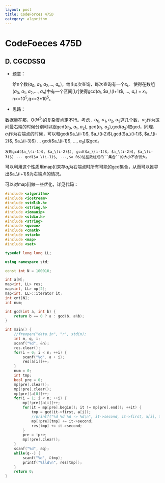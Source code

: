 ```yaml
---
layout: post
title: CodeForces 475D
category: algorithm
---
```


# CodeFoeces 475D

## D. CGCDSSQ

* 题意：

    给n个数($a_0$, $a_1$, $a_2$,..., $a_n$)，给出q次查询，每次查询有一个$x_i$，
使得在数组($a_0$, $a_1$, $a_2$,..., $a_n$)中有一个区间[l,r]使得gcd($a_l$, $a_\(l+1)$, ..., $a_r$) = $x_i$。n<=$10^5$,q<=3*$10^5$。

* 思路：


数据量在那，O($N^2$)的复杂度肯定不行。考虑，$a_0$, $a_1$, $a_2$, $a_3$这几个数，$a_3$作为区间最右端的时候分别可以跟gcd($a_0$, $a_1$, $a_2$), gcd($a_1$, $a_2$),gcd($a_2$)取gcd，同理，$a_i$作为右端点的时候，可以和gcd($a_\(i-1)$, $a_\(i-2)$),gcd($a_\(i-1)$, $a_\(i-2)$, $a_\(i-3)$) ... gcd($a_\(i-1)$, ..., $a_0$)取gcd。

`发现gcd($a_\(i-1)$, $a_\(i-2)$), gcd($a_\(i-1)$, $a_\(i-2)$, $a_\(i-3)$) ... gcd($a_\(i-1)$, ...,$a_0$)这些数组成的``集合``的大小不会很大。`

可以利用这个性质用map[i]来存$a_i$为右端点时所有可能的gcd集合，从而可以推导出$a_\(i+1)$为右端点的情况。

可以对map[i]做一些优化，详见代码：

```cpp
#include <algorithm>
#include <iostream>
#include <stdlib.h>
#include <string.h>
#include <iomanip>
#include <stdio.h>
#include <string>
#include <queue>
#include <cmath>
#include <stack>
#include <map>
#include <set>

typedef long long LL;

using namespace std;

const int N = 100010;

int a[N];
map<int, LL> res;
map<int, LL> mp[2];
map<int, LL>::iterator it;
int cnt[N];
int num;

int gcd(int a, int b) {
    return b == 0 ? a : gcd(b, a%b);
}

int main() {
    //freopen("data.in", "r", stdin);
    int n, q, i;
    scanf("%d", &n);
    res.clear();
    for(i = 0; i < n; ++i) {
        scanf("%d", a + i);
        res[a[i]]++;
    }
    num = 0;
    int tmp;
    bool pre = 0;
    mp[pre].clear();
    mp[!pre].clear();
    mp[pre][a[0]]++;
    for(i = 1; i < n; ++i) {
        mp[!pre][a[i]]++;
        for(it = mp[pre].begin(); it != mp[pre].end(); ++it) {
            tmp = gcd(it->first, a[i]);
            //printf("%d %d %d -> %d\n", it->second, it->first, a[i], tmp);
            mp[!pre][tmp] += it->second;
            res[tmp] += it->second;
        }
        pre = !pre;
        mp[!pre].clear();
    }
    scanf("%d", &q);
    while(q--) {
        scanf("%d", &tmp);
        printf("%lld\n", res[tmp]);
    }
    return 0;
}

```
